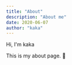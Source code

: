 ```yaml
---
title: "About"
description: "About me"
date: 2020-06-07
author: "kaka"
---
```


Hi, I'm kaka

This is my about page. :wave:
